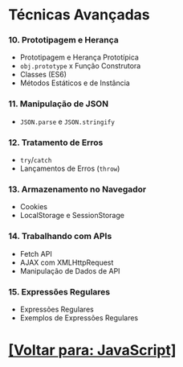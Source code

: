 # Técnicas Avançadas

### 10. Prototipagem e Herança

- Prototipagem e Herança Prototípica
- `obj.prototype` x Função Construtora
- Classes (ES6)
- Métodos Estáticos e de Instância

### 11. Manipulação de JSON

- `JSON.parse` e `JSON.stringify`

### 12. Tratamento de Erros

- `try`/`catch`
- Lançamentos de Erros (`throw`)

### 13. Armazenamento no Navegador

- Cookies
- LocalStorage e SessionStorage

### 14. Trabalhando com APIs

- Fetch API
- AJAX com XMLHttpRequest
- Manipulação de Dados de API

### 15. Expressões Regulares

- Expressões Regulares
- Exemplos de Expressões Regulares

# [[Voltar para: JavaScript]](../JavaScript.md)